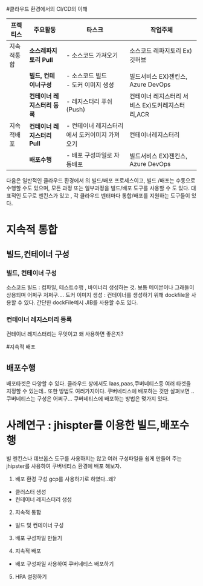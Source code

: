 

#클라우드 환경에서의 CI/CD의 이해

|프렉티스|주요활동 |타스크 | 작업주체 |
|------|------|---|---|
|지속적통합|**소스레파지토리 Pull**|- 소스코드 가져오기<br>|소스코드 레파지토리 Ex)깃허브|
||**빌드, 컨테이너구성**|- 소스코드 빌드<br>- 도커 이미지 생성<br>|빌드서비스 EX)젠킨스, Azure DevOps|
||**컨테이너 레지스터리 등록**|- 레지스터리 푸쉬(Push)|컨테이너 레지스터리 서비스 Ex)도커레지스터리,ACR|
|지속적배포|**컨테이너 레지스터리 Pull**|- 컨테이너 레지스터리에서 도커이미지 가져오기|컨테이너레지스터리|
||**배포수행**|- 배포 구성파일로 자동배포<br>|빌드서비스 EX)젠킨스, Azure DevOps|

다음은 일반적인 클라우드 환경에서 의 빌드/배포 프로세스이고, 빌드 /배포는 수동으로 수행할 수도 있으며, 모든 과정 또는 일부과정을 빌드/배포 도구를 사용할 수 도 있다. 대표적인 도구로 젠킨스가 있고 , 각 클라우드 벤터마다 통합/배포를 지원하는 도구들이 있다.

# 지속적 통합
## 빌드,컨테이너 구성
### 빌드,  컨테이너 구성
소스코드 빌드 : 컴파일, 테스트수행 , 바이너리 생성하는 것. 보통 메이븐이나 그래들이 상용되며 어쩌구 저쩌구....
도커 이미지 생성 : 컨테이너를 생성하기 위해 dockfile을 사용할 수 있다.
간단한 dockFile예시
JIB를 사용할 수도 있다.

### 컨테이너 레지스터리 등록
컨테이너 레지스터리는 무엇이고 왜 사용하면 좋은지?

#지속적 배포
## 배포수행 
배포타겟은 다양할 수 있다. 클라우드 상에서도 Iaas,paas,쿠버네티스등 여러 타겟을 지정할 수 있는데..
또한 방법도 여러가지이다. 쿠버네티스에 배포하는 것만 살펴보면 ..  
쿠버네티스는 구성은 어쩌구...
쿠버네티스에 배포하는 방법은 몇가지 있다.

# 사례연구 : jhispter를 이용한 빌드,배포수행
빌
젠킨스나 데브옵스 도구를 사용하지는 않고 여러 구성파일을 쉽게 만들어 주는 jhipster를 사용하여 쿠버네티스 환경에 배포 해보자.

1. 배포 환경 구성
gcp를 사용하기로 하였다..왜?

- 클러스터 생성
- 컨테이너 레지스터리 생성


2. 지속적 통합 
- 빌드 및 컨테이너 구성
 
3. 배포 구성파일 만들기

4. 지속적 배포
- 배포 구성파일 사용하여 쿠버네티스 배포하기

5. HPA 설정하기


